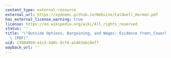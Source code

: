 ```yaml
---
content_type: external-resource
external_url: https://sydneec.github.io/Website/Caldwell_Harmon.pdf
has_external_license_warning: true
license: https://en.wikipedia.org/wiki/All_rights_reserved
status: ''
title: "\"Outside Options, Bargaining, and Wages: Evidence from\_Coworker Networks.\"\
  \ (PDF)"
uid: 138049b9-e1c5-4d0c-9cfd-a1d63ebc8ef7
wayback_url: ''
---
```

